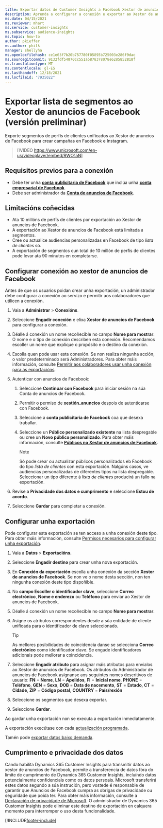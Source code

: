 ```yaml
---
title: Exportar datos de Customer Insights a Facebook Xestor de anuncios (contén vídeo)
description: Aprenda a configurar a conexión e exportar ao Xestor de anuncios de Facebook.
ms.date: 04/15/2021
ms.reviewer: mhart
ms.service: customer-insights
ms.subservice: audience-insights
ms.topic: how-to
author: pkieffer
ms.author: philk
manager: shellyha
ms.openlocfilehash: ce1e63f7b20b757780f05895b725003e286f9dac
ms.sourcegitcommit: 9132fdf54070cc551ab878378078e6285852818f
ms.translationtype: MT
ms.contentlocale: gl-ES
ms.lasthandoff: 12/18/2021
ms.locfileid: "7935022"
---
```

# <a name="export-segments-list-to-facebook-ads-manager-preview"></a>Exportar lista de segmentos ao Xestor de anuncios de Facebook (versión preliminar)

Exporte segmentos de perfís de clientes unificados ao Xestor de anuncios de Facebook para crear campañas en Facebook e Instagram.

> [!VIDEO https://www.microsoft.com/en-us/videoplayer/embed/RWO1aN]

## <a name="prerequisites-for-connection"></a>Requisitos previos para a conexión

- Debe ter unha [**conta publicitaria de Facebook**](https://www.facebook.com/business/learn/lessons/step-by-step-ads-manager-account) que inclúa unha [**conta empresarial de Facebook**](https://business.facebook.com/).
- Debe ser administrador da [**Conta de anuncios de Facebook**](https://www.facebook.com/business/learn/lessons/step-by-step-ads-manager-account).

## <a name="known-limitations"></a>Limitacións coñecidas

- Ata 10 millóns de perfís de clientes por exportación ao Xestor de anuncios de Facebook.
- A exportación ao Xestor de anuncios de Facebook está limitada a segmentos.
- Cree ou actualice audiencias personalizadas en Facebook de tipo *lista de clientes* só.
- A exportación de segmentos cun total de 10 millón de perfís de clientes pode levar ata 90 minutos en completarse.

## <a name="set-up-connection-to-facebook-ads-manager"></a>Configurar conexión ao xestor de anuncios de Facebook

Antes de que os usuarios poidan crear unha exportación, un administrador debe configurar a conexión ao servizo e permitir aos colaboradores que utilicen a conexión.

1. Vaia a **Administrar** > **Conexións**.

1. Seleccione **Engadir conexión** e elixa **Xestor de anuncios de Facebook** para configurar a conexión.

1. Déalle á conexión un nome recoñecible no campo **Nome para mostrar**. O nome e o tipo de conexión describen esta conexión. Recomendamos escoller un nome que explique o propósito e o destino da conexión.

1. Escolla quen pode usar esta conexión. Se non realiza ningunha acción, o valor predeterminado será Administradores. Para obter máis información, consulte [Permitir aos colaboradores usar unha conexión para as exportacións](connections.md#allow-contributors-to-use-a-connection-for-exports).

1. Autenticar con anuncios de Facebook: 

   1. Seleccione **Continuar con Facebook** para iniciar sesión na súa Conta de anuncios de Facebook.

   1. Permitir o permiso de **xestión_anuncios** despois de autenticarse con Facebook.

   1. Seleccione a **conta publicitaria de Facebook** coa que desexa traballar.

   1. Seleccione un **Público personalizado existente** na lista despregable ou cree un **Novo público personalizado**. Para obter máis información, consulte [**Públicos no Xestor de anuncios de Facebook**](https://www.facebook.com/business/help/744354708981227?id=2469097953376494).
      > [!NOTE]
      > Só pode crear ou actualizar públicos personalizados eb Facebook do tipo *lista de clientes* con esta exportación. Nalgúns casos, ve audiencias personalizadas de diferentes tipos na lista despregable. Seleccionar un tipo diferente á *lista de clientes* producirá un fallo na exportación. 

1. Revise a **Privacidade dos datos e cumprimento** e seleccione **Estou de acordo**.

1. Seleccione **Gardar** para completar a conexión.

## <a name="configure-an-export"></a>Configurar unha exportación

Pode configurar esta exportación se ten acceso a unha conexión deste tipo. Para obter máis información, consulte [Permisos necesarios para configurar unha exportación](export-destinations.md#set-up-a-new-export).

1. Vaia a **Datos** > **Exportacións**.

1. Seleccione **Engadir destino** para crear unha nova exportación. 

1. En **Conexión da exportación** escolla unha conexión da sección **Xestor de anuncios de Facebook**. Se non ve o nome desta sección, non ten ningunha conexión deste tipo dispoñible.

1. No **campo Escoller o identificador clave**, seleccione **Correo electrónico**, **Nome e enderezo** ou **Teléfono** para enviar ao Xestor de anuncios de Facebook. 

1. Déalle á conexión un nome recoñecible no campo **Nome para mostrar**.

1. Asigne os atributos correspondentes desde a súa entidade de cliente unificada para o identificador de clave seleccionado.
   > [!TIP]
   > As mellores posibilidades de coincidencia danse se selecciona **Correo electrónico** como identificador clave. Se engade identificadores adicionais pode mellorar a coincidencia.

1. Seleccione **Engadir atributo** para asignar máis atributos para envialos ao Xestor de anuncios de Facebook. Os atributos do Administrador de anuncios de Facebook asígnanse aos seguintes nomes descritivos de usuario: **FN** = **Nome**, **LN** = **Apelidos**, **FI** = **Inicial nome**, **PHONE** = **Teléfono**, **GEN** = **Sexo**, **DOB** = **Data de nacemento**, **ST** = **Estado**, **CT** = **Cidade**, **ZIP** = **Código postal**, **COUNTRY** = **País/rexión**

1. Seleccione os segmentos que desexa exportar.

1. Seleccione **Gardar**.

Ao gardar unha exportación non se executa a exportación inmediatamente.

A exportación execútase con cada [actualización programada](system.md#schedule-tab). 

Tamén pode [exportar datos baixo demanda](export-destinations.md#run-exports-on-demand). 

## <a name="data-privacy-and-compliance"></a>Cumprimento e privacidade dos datos

Cando habilita Dynamics 365 Customer Insights para transmitir datos ao xestor de anuncios de Facebook, permite a transferencia de datos fóra do límite de cumprimento de Dynamics 365 Customer Insights, incluíndo datos potencialmente confidenciais como os datos persoais. Microsoft transferirá estes datos segundo a súa instrución, pero vostede é responsable de garantir que Anuncios de Facebook cumpra as obrigas de privacidade ou seguridade que poida ter. Para obter máis información, consulte a [Declaración de privacidade de Microsoft](https://go.microsoft.com/fwlink/?linkid=396732).
O administrador de Dynamics 365 Customer Insights pode eliminar este destino de exportación en calquera momento para interromper o uso desta funcionalidade.


[!INCLUDE[footer-include](../includes/footer-banner.md)]
